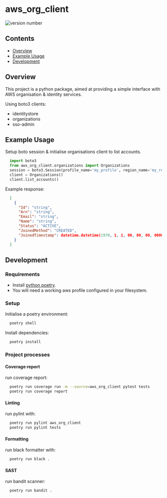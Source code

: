 # aws_org_client

![version number](https://img.shields.io/pypi/v/aws_org_client?color=blue&label=version)

## Contents
* [Overview](#overview)
* [Example Usage](#example-usage)
* [Development](#development)


## Overview
This project is a python package, aimed at providing a simple interface with AWS
organisation & identity services.

Using boto3 clients:
  * identitystore
  * organizations
  * sso-admin


## Example Usage
Setup boto session & initialise organisations client to list accounts.
```python
  import boto3
  from aws_org_client.organizations import Organizations
  session = boto3.Session(profile_name='my_profile', region_name='my_region')
  client = Organizations()
  client.list_accounts()
```

Example response:
```json
  [
    {
      "Id": "string", 
      "Arn": "string", 
      "Email": "string", 
      "Name": "string", 
      "Status": "ACTIVE", 
      "JoinedMethod": "CREATED", 
      "JoinedTimestamp": datetime.datetime(1970, 1, 1, 00, 00, 00, 000000, tzinfo=tzlocal()) 
    }
  ]
```


## Development
### Requirements
* Install [python poetry](https://python-poetry.org/docs/#installation).
* You will need a working aws profile configured in your filesystem. 

### Setup
Initialise a poetry environment:
```bash
  poetry shell
```

Install dependencies:
```bash
  poetry install
```

### Project processes
#### Coverage report
run coverage report:
```bash
  poetry run coverage run -m --source=aws_org_client pytest tests
  poetry run coverage report
```

#### Linting
run pylint with:
```bash
  poetry run pylint aws_org_client
  poetry run pylint tests
```

#### Formatting
run black formatter with:
```bash
  poetry run black .
```

#### SAST
run bandit scanner:
```bash
  poetry run bandit .
```

